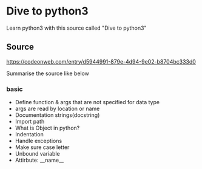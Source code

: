 # Dive to python3 
Learn python3 with this source called "Dive to python3"

## Source
https://codeonweb.com/entry/d5944991-879e-4d94-9e02-b8704bc333d0

Summarise the source like below

### basic
- Define function & args that are not specified for data type
- args are read by location or name
- Documentation strings(docstring)
- Import path 
- What is Object in python?
- Indentation 
- Handle exceptions
- Make sure case letter
- Unbound variable
- Attirbute: \_\_name\_\_